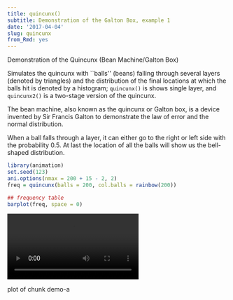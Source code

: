 ```yaml
---
title: quincunx()
subtitle: Demonstration of the Galton Box, example 1
date: '2017-04-04'
slug: quincunx
from_Rmd: yes
---
```

Demonstration of the Quincunx (Bean Machine/Galton Box)

Simulates the quincunx with ``balls'' (beans) falling through several layers
(denoted by triangles) and the distribution of the final locations at which
the balls hit is denoted by a histogram; `quincunx()` is shows single
layer, and `quincunx2()` is a two-stage version of the quincunx.

The bean machine, also known as the quincunx or Galton box, is a device
invented by Sir Francis Galton to demonstrate the law of error and the normal
distribution.

When a ball falls through a layer, it can either go to the right or left side
with the probability 0.5. At last the location of all the balls will show us
the bell-shaped distribution.
 

```r
library(animation)
set.seed(123)
ani.options(nmax = 200 + 15 - 2, 2)
freq = quincunx(balls = 200, col.balls = rainbow(200))
```

```r
## frequency table
barplot(freq, space = 0)
```

<video controls loop autoplay><source src="https://assets.yihui.name/figures/animation/example/quincunx/demo-a.mp4" /><p>plot of chunk demo-a</p></video>
